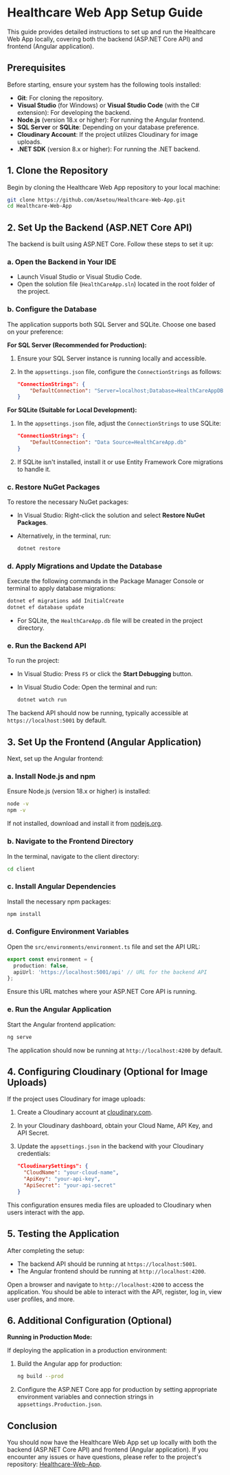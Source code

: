 # Healthcare Web App Setup Guide

This guide provides detailed instructions to set up and run the Healthcare Web App locally, covering both the backend (ASP.NET Core API) and frontend (Angular application).

## Prerequisites

Before starting, ensure your system has the following tools installed:

- **Git**: For cloning the repository.
- **Visual Studio** (for Windows) or **Visual Studio Code** (with the C# extension): For developing the backend.
- **Node.js** (version 18.x or higher): For running the Angular frontend.
- **SQL Server** or **SQLite**: Depending on your database preference.
- **Cloudinary Account**: If the project utilizes Cloudinary for image uploads.
- **.NET SDK** (version 8.x or higher): For running the .NET backend.

## 1. Clone the Repository

Begin by cloning the Healthcare Web App repository to your local machine:

```bash
git clone https://github.com/Asetou/Healthcare-Web-App.git
cd Healthcare-Web-App
```

## 2. Set Up the Backend (ASP.NET Core API)

The backend is built using ASP.NET Core. Follow these steps to set it up:

### a. Open the Backend in Your IDE

- Launch Visual Studio or Visual Studio Code.
- Open the solution file (`HealthCareApp.sln`) located in the root folder of the project.

### b. Configure the Database

The application supports both SQL Server and SQLite. Choose one based on your preference:

**For SQL Server (Recommended for Production):**

1. Ensure your SQL Server instance is running locally and accessible.
2. In the `appsettings.json` file, configure the `ConnectionStrings` as follows:

   ```json
   "ConnectionStrings": {
       "DefaultConnection": "Server=localhost;Database=HealthCareAppDB;Trusted_Connection=True;"
   }
   ```

**For SQLite (Suitable for Local Development):**

1. In the `appsettings.json` file, adjust the `ConnectionStrings` to use SQLite:

   ```json
   "ConnectionStrings": {
       "DefaultConnection": "Data Source=HealthCareApp.db"
   }
   ```

2. If SQLite isn't installed, install it or use Entity Framework Core migrations to handle it.

### c. Restore NuGet Packages

To restore the necessary NuGet packages:

- In Visual Studio: Right-click the solution and select **Restore NuGet Packages**.
- Alternatively, in the terminal, run:

  ```bash
  dotnet restore
  ```

### d. Apply Migrations and Update the Database

Execute the following commands in the Package Manager Console or terminal to apply database migrations:

```bash
dotnet ef migrations add InitialCreate
dotnet ef database update
```

- For SQLite, the `HealthCareApp.db` file will be created in the project directory.

### e. Run the Backend API

To run the project:

- In Visual Studio: Press `F5` or click the **Start Debugging** button.
- In Visual Studio Code: Open the terminal and run:

  ```bash
  dotnet watch run
  ```

The backend API should now be running, typically accessible at `https://localhost:5001` by default.

## 3. Set Up the Frontend (Angular Application)

Next, set up the Angular frontend:

### a. Install Node.js and npm

Ensure Node.js (version 18.x or higher) is installed:

```bash
node -v
npm -v
```

If not installed, download and install it from [nodejs.org](https://nodejs.org/).

### b. Navigate to the Frontend Directory

In the terminal, navigate to the client directory:

```bash
cd client
```

### c. Install Angular Dependencies

Install the necessary npm packages:

```bash
npm install
```

### d. Configure Environment Variables

Open the `src/environments/environment.ts` file and set the API URL:

```typescript
export const environment = {
  production: false,
  apiUrl: 'https://localhost:5001/api' // URL for the backend API
};
```

Ensure this URL matches where your ASP.NET Core API is running.

### e. Run the Angular Application

Start the Angular frontend application:

```bash
ng serve
```

The application should now be running at `http://localhost:4200` by default.

## 4. Configuring Cloudinary (Optional for Image Uploads)

If the project uses Cloudinary for image uploads:

1. Create a Cloudinary account at [cloudinary.com](https://cloudinary.com/).
2. In your Cloudinary dashboard, obtain your Cloud Name, API Key, and API Secret.
3. Update the `appsettings.json` in the backend with your Cloudinary credentials:

   ```json
   "CloudinarySettings": {
     "CloudName": "your-cloud-name",
     "ApiKey": "your-api-key",
     "ApiSecret": "your-api-secret"
   }
   ```

This configuration ensures media files are uploaded to Cloudinary when users interact with the app.

## 5. Testing the Application

After completing the setup:

- The backend API should be running at `https://localhost:5001`.
- The Angular frontend should be running at `http://localhost:4200`.

Open a browser and navigate to `http://localhost:4200` to access the application. You should be able to interact with the API, register, log in, view user profiles, and more.

## 6. Additional Configuration (Optional)

**Running in Production Mode:**

If deploying the application in a production environment:

1. Build the Angular app for production:

   ```bash
   ng build --prod
   ```

2. Configure the ASP.NET Core app for production by setting appropriate environment variables and connection strings in `appsettings.Production.json`.

## Conclusion

You should now have the Healthcare Web App set up locally with both the backend (ASP.NET Core API) and frontend (Angular application). If you encounter any issues or have questions, please refer to the project's repository: [Healthcare-Web-App](https://github.com/Asetou/Healthcare-Web-App). 
